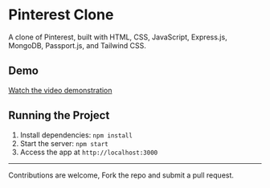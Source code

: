 # Pinterest Clone

A clone of Pinterest, built with HTML, CSS, JavaScript, Express.js, MongoDB, Passport.js, and Tailwind CSS.

## Demo
[Watch the video demonstration](https://drive.google.com/file/d/1DoXLvCZv9V71sIfHnozmF5LG_GoJ32yy/view?usp=sharing)

## Running the Project

1. Install dependencies: `npm install`
2. Start the server: `npm start`
3. Access the app at `http://localhost:3000`

---

Contributions are welcome, Fork the repo and submit a pull request.
